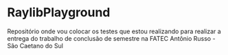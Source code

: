 # RaylibPlayground
Repositório onde vou colocar os testes que estou realizando para realizar a entrega do trabalho de conclusão de semestre na FATEC Antônio Russo - São Caetano do Sul
